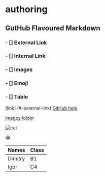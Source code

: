 # authoring
## GutHub Flavoured Markdown

### - [] External Link
### - [] Internal Link
### - [] Images
### - [] Emoji
### - [] Table

[link] (#-external-link) [GitHub help](https://help.github.com/en)

[images folder](images)

![cat](/images/c672ce6-1703-48ed-af3d-a823b6e6753a_16x9_1200x676.jpeg)

:joy:

| Names       | Class       |
| ----------- | ----------- |
| Dimitry     | B1          |
| Igor        | C4          |
